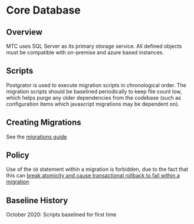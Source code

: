 # Core Database

## Overview
MTC uses SQL Server as its primary storage service.  All defined objects must be compatible with on-premise and azure based instances.

## Scripts
Postgrator is used to execute migration scripts in chronological order.  The migration scripts should be baselined periodically to keep file count low, which helps purge any older dependencies from the codebase (such as configuration items which javascript migrations may be dependent on).

## Creating Migrations
See the [migrations guide](migrations.md)

## Policy
Use of the `GO` statement within a migration is forbidden, due to the fact that this can [break atomicity and cause transactional rollback to fail within a migration](https://github.com/rickbergfalk/postgrator#preventing-partial-migrations)

## Baseline History
October 2020: Scripts baselined for first time

